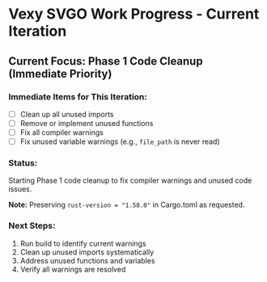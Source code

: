 # Vexy SVGO Work Progress - Current Iteration

## Current Focus: Phase 1 Code Cleanup (Immediate Priority)

### Immediate Items for This Iteration:
- [ ] Clean up all unused imports
- [ ] Remove or implement unused functions  
- [ ] Fix all compiler warnings
- [ ] Fix unused variable warnings (e.g., `file_path` is never read)

### Status:
Starting Phase 1 code cleanup to fix compiler warnings and unused code issues.

**Note:** Preserving `rust-version = "1.58.0"` in Cargo.toml as requested.

### Next Steps:
1. Run build to identify current warnings
2. Clean up unused imports systematically
3. Address unused functions and variables
4. Verify all warnings are resolved